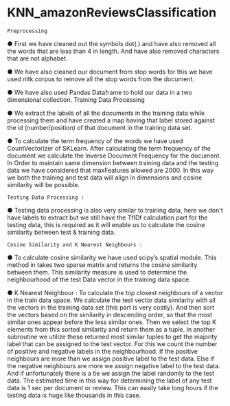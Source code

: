 # KNN_amazonReviewsClassification   

    Preprocessing
● First we have cleaned out the symbols dot(.) and have also removed all the words that are less than 4 in
length. And have also removed characters that are not alphabet.

● We have also cleaned our document from stop words for this we have used nltk.corpus to remove all the
stop words from the document.

● We have also used Pandas Dataframe to hold our data in a two dimensional collection.
Training Data Processing

● We extract the labels of all the documents in the training data while processing them and have created a
map having that label stored against the id (number/position) of that document in the training data set.

● To calculate the term frequency of the words we have used CountVectorizer of SKLearn. After calculating
the term frequency of the document we calculate the Inverse Document Frequency for the document. In
Order to maintain same dimension between training data and the testing data we have considered that
maxFeatures allowed are 2000. In this way we both the training and test data will align in dimensions and
cosine similarity will be possible.

    Testing Data Processing :

● Testing data processing is also very similar to training data, here we don't have labels to extract but we still
have the TfIDf calculation part for the testing data, this is required as it will enable us to calculate the cosine
similarity between test & training data.

    Cosine Similarity and K Nearest Neighbours :
    
● To calculate cosine similarity we have used scipy’s spatial module. This method in takes two sparse matrix
and returns the cosine similarity between them. This similarity measure is used to determine the
neighbourhood of the test Data vector in the training data space.

● K Nearest Neighbour : To calculate the top closest neighbours of a vector in the train data space. We
calculate the test vector data similarity with all the vectors in the training data set (this part is very costly).
And then sort the vectors based on the similarity in descending order, so that the most similar ones appear
before the less similar ones. Then we select the top K elements from this sorted similarity and return them
as a tuple. In another subroutine we utilize these returned most similar tuples to get the majority label that
can be assigned to the test vector. For this we count the number of positive and negative labels in the
neighbourhood. If the positive neighbours are more than we assign positive label to the test data. Else if the
negative neighbours are more we assign negative label to the test data. And if unfortunately there is a tie we
assign the label randomly to the test data. The estimated time in this way for determining the label of any
test data is 1 sec per document or review. This can easily take long hours if the testing data is huge like
thousands in this case.
